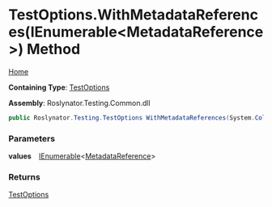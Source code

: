 # TestOptions\.WithMetadataReferences\(IEnumerable\<MetadataReference>\) Method

[Home](../../../../README.md)

**Containing Type**: [TestOptions](../README.md)

**Assembly**: Roslynator\.Testing\.Common\.dll

```csharp
public Roslynator.Testing.TestOptions WithMetadataReferences(System.Collections.Generic.IEnumerable<Microsoft.CodeAnalysis.MetadataReference> values)
```

### Parameters

**values** &ensp; [IEnumerable](https://docs.microsoft.com/en-us/dotnet/api/system.collections.generic.ienumerable-1)\<[MetadataReference](https://docs.microsoft.com/en-us/dotnet/api/microsoft.codeanalysis.metadatareference)>

### Returns

[TestOptions](../README.md)

